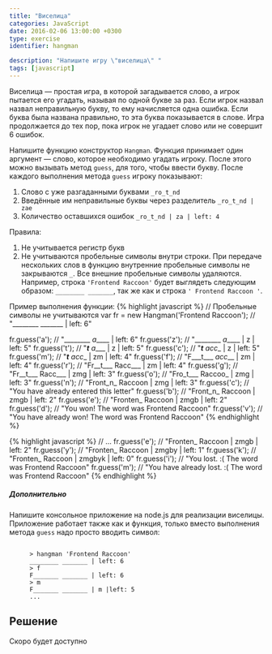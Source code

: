 ```yaml
---
title: "Виселица"
categories: JavaScript
date: 2016-02-06 13:00:00 +0300
type: exercise
identifier: hangman

description: "Напишите игру \"виселица\" "
tags: [javascript]
---
```


Виселица — простая игра, в которой загадывается слово, а игрок пытается его угадать, называя по одной букве за раз. Если игрок назвал назвал неправильную букву, то ему начисляется одна ошибка. Если буква была названа правильно, то эта буква показывается в слове. Игра продолжается до тех пор, пока игрок не угадает слово или не совершит 6 ошибок.

Напишите функцию конструктор `Hangman`. Функция принимает один аргумент — слово, которое необходимо угадать игроку. После этого можно вызывать метод `guess`, для того, чтобы ввести букву. После каждого выполнения метода `guess` игроку показывают:

1. Слово с уже разгаданными буквами `_ro_t_nd`
2. Введённые им неправильные буквы через разделитель `_ro_t_nd | zae`
3. Количество оставшихся ошибок `_ro_t_nd | za | left: 4`

Правила:

1. Не учитывается регистр букв
2. Не учитываются пробельные символы внутри строки. При передаче нескольких слов в функцию внутренние пробельные символы не закрываются `_`. Все внешние пробельные символы удаляются. Например, строка `'Frontend Raccoon'` будет выглядеть следующим образом: `________ _______`, так же как и строка `' Frontend Raccoon '`.

Пример выполнения функции:
{% highlight javascript %}
// Пробельные символы не учитываются
var fr = new Hangman('Frontend Raccoon'); // "________ _______ | left: 6"

fr.guess('a'); // "________ _a_____ | left: 6"
fr.guess('z'); // "________ _a_____ | z | left: 5"
fr.guess('t'); // "____t___ _a_____ | z | left: 5"
fr.guess('c'); // "____t___ _acc___ | z | left: 5"
fr.guess('m'); // "____t___ _acc___ | zm | left: 4"
fr.guess('f'); // "F___t___ _acc___ | zm | left: 4"
fr.guess('r'); // "Fr__t___ Racc___ | zm | left: 4"
fr.guess('g'); // "Fr__t___ Racc___ | zmg | left: 3"
fr.guess('o'); // "Fro_t___ Raccoo_ | zmg | left: 3"
fr.guess('n'); // "Front_n_ Raccoon | zmg | left: 3"
fr.guess('c'); // "You have already entered this letter"
fr.guess('b'); // "Front_n_ Raccoon | zmgb | left: 2"
fr.guess('e'); // "Fronten_ Raccoon | zmgb | left: 2"
fr.guess('d'); // "You won! The word was Frontend Raccoon"
fr.guess('v'); // "You have already won! The word was Frontend Raccoon"
{% endhighlight %}

{% highlight javascript %}
// ...
fr.guess('e'); // "Fronten_ Raccoon | zmgb | left: 2"
fr.guess('y'); // "Fronten_ Raccoon | zmgby | left: 1"
fr.guess('k'); // "Fronten_ Raccoon | zmgbyk | left: 0"
fr.guess('i'); // "You lost. :( The word was Frontend Raccoon"
fr.guess('m'); // "You have already lost. :( The word was Frontend Raccoon"
{% endhighlight %}

##### Дополнительно 
Напишите консольное приложение на node.js для реализации виселицы. Приложение работает также как и функция, только вместо выполнения метода `guess` надо просто вводить символ:
<figure class="highlight"><pre><code>
> hangman 'Frontend Raccoon'
________ _______ | left: 6
> f
F_______ _______ | left: 6
> m
F_______ _______ | m |left: 5
...
</code></pre></figure>


## Решение
Скоро будет доступно